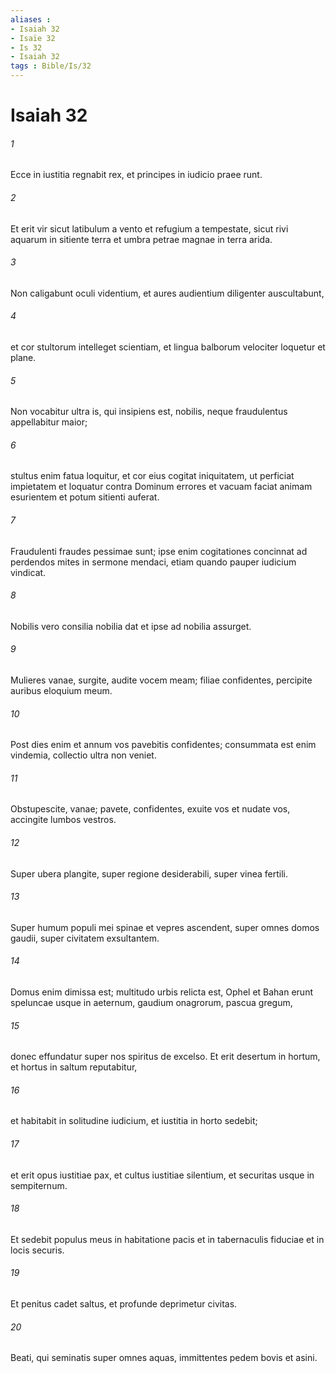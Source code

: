 ```yaml
---
aliases : 
- Isaiah 32
- Isaïe 32
- Is 32
- Isaiah 32
tags : Bible/Is/32
---
```


# Isaiah 32

###### 1
Ecce in iustitia regnabit rex, et principes in iudicio praee runt.
###### 2
Et erit vir sicut latibulum a vento et refugium a tempestate, sicut rivi aquarum in sitiente terra et umbra petrae magnae in terra arida.
###### 3
Non caligabunt oculi videntium, et aures audientium diligenter auscultabunt,
###### 4
et cor stultorum intelleget scientiam, et lingua balborum velociter loquetur et plane.
###### 5
Non vocabitur ultra is, qui insipiens est, nobilis, neque fraudulentus appellabitur maior;
###### 6
stultus enim fatua loquitur, et cor eius cogitat iniquitatem, ut perficiat impietatem et loquatur contra Dominum errores et vacuam faciat animam esurientem et potum sitienti auferat.
###### 7
Fraudulenti fraudes pessimae sunt; ipse enim cogitationes concinnat ad perdendos mites in sermone mendaci, etiam quando pauper iudicium vindicat.
###### 8
Nobilis vero consilia nobilia dat et ipse ad nobilia assurget.
###### 9
Mulieres vanae, surgite, audite vocem meam; filiae confidentes, percipite auribus eloquium meum.
###### 10
Post dies enim et annum vos pavebitis confidentes; consummata est enim vindemia, collectio ultra non veniet.
###### 11
Obstupescite, vanae; pavete, confidentes, exuite vos et nudate vos, accingite lumbos vestros.
###### 12
Super ubera plangite, super regione desiderabili, super vinea fertili.
###### 13
Super humum populi mei spinae et vepres ascendent, super omnes domos gaudii, super civitatem exsultantem.
###### 14
Domus enim dimissa est; multitudo urbis relicta est, Ophel et Bahan erunt speluncae usque in aeternum, gaudium onagrorum, pascua gregum,
###### 15
donec effundatur super nos spiritus de excelso. Et erit desertum in hortum, et hortus in saltum reputabitur,
###### 16
et habitabit in solitudine iudicium, et iustitia in horto sedebit;
###### 17
et erit opus iustitiae pax, et cultus iustitiae silentium, et securitas usque in sempiternum.
###### 18
Et sedebit populus meus in habitatione pacis et in tabernaculis fiduciae et in locis securis.
###### 19
Et penitus cadet saltus, et profunde deprimetur civitas.
###### 20
Beati, qui seminatis super omnes aquas, immittentes pedem bovis et asini.
